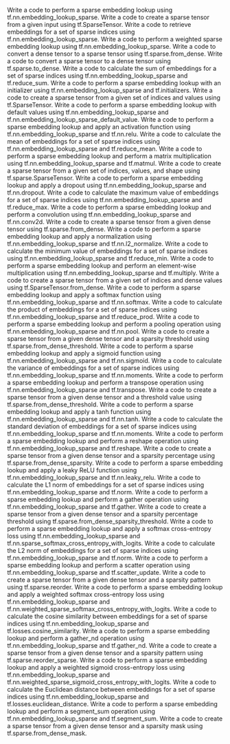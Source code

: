 Write a code to perform a sparse embedding lookup using tf.nn.embedding_lookup_sparse.
Write a code to create a sparse tensor from a given input using tf.SparseTensor.
Write a code to retrieve embeddings for a set of sparse indices using tf.nn.embedding_lookup_sparse.
Write a code to perform a weighted sparse embedding lookup using tf.nn.embedding_lookup_sparse.
Write a code to convert a dense tensor to a sparse tensor using tf.sparse.from_dense.
Write a code to convert a sparse tensor to a dense tensor using tf.sparse.to_dense.
Write a code to calculate the sum of embeddings for a set of sparse indices using tf.nn.embedding_lookup_sparse and tf.reduce_sum.
Write a code to perform a sparse embedding lookup with an initializer using tf.nn.embedding_lookup_sparse and tf.initializers.
Write a code to create a sparse tensor from a given set of indices and values using tf.SparseTensor.
Write a code to perform a sparse embedding lookup with default values using tf.nn.embedding_lookup_sparse and tf.nn.embedding_lookup_sparse_default_value.
Write a code to perform a sparse embedding lookup and apply an activation function using tf.nn.embedding_lookup_sparse and tf.nn.relu.
Write a code to calculate the mean of embeddings for a set of sparse indices using tf.nn.embedding_lookup_sparse and tf.reduce_mean.
Write a code to perform a sparse embedding lookup and perform a matrix multiplication using tf.nn.embedding_lookup_sparse and tf.matmul.
Write a code to create a sparse tensor from a given set of indices, values, and shape using tf.sparse.SparseTensor.
Write a code to perform a sparse embedding lookup and apply a dropout using tf.nn.embedding_lookup_sparse and tf.nn.dropout.
Write a code to calculate the maximum value of embeddings for a set of sparse indices using tf.nn.embedding_lookup_sparse and tf.reduce_max.
Write a code to perform a sparse embedding lookup and perform a convolution using tf.nn.embedding_lookup_sparse and tf.nn.conv2d.
Write a code to create a sparse tensor from a given dense tensor using tf.sparse.from_dense.
Write a code to perform a sparse embedding lookup and apply a normalization using tf.nn.embedding_lookup_sparse and tf.nn.l2_normalize.
Write a code to calculate the minimum value of embeddings for a set of sparse indices using tf.nn.embedding_lookup_sparse and tf.reduce_min.
Write a code to perform a sparse embedding lookup and perform an element-wise multiplication using tf.nn.embedding_lookup_sparse and tf.multiply.
Write a code to create a sparse tensor from a given set of indices and dense values using tf.SparseTensor.from_dense.
Write a code to perform a sparse embedding lookup and apply a softmax function using tf.nn.embedding_lookup_sparse and tf.nn.softmax.
Write a code to calculate the product of embeddings for a set of sparse indices using tf.nn.embedding_lookup_sparse and tf.reduce_prod.
Write a code to perform a sparse embedding lookup and perform a pooling operation using tf.nn.embedding_lookup_sparse and tf.nn.pool.
Write a code to create a sparse tensor from a given dense tensor and a sparsity threshold using tf.sparse.from_dense_threshold.
Write a code to perform a sparse embedding lookup and apply a sigmoid function using tf.nn.embedding_lookup_sparse and tf.nn.sigmoid.
Write a code to calculate the variance of embeddings for a set of sparse indices using tf.nn.embedding_lookup_sparse and tf.nn.moments.
Write a code to perform a sparse embedding lookup and perform a transpose operation using tf.nn.embedding_lookup_sparse and tf.transpose.
Write a code to create a sparse tensor from a given dense tensor and a threshold value using tf.sparse.from_dense_threshold.
Write a code to perform a sparse embedding lookup and apply a tanh function using tf.nn.embedding_lookup_sparse and tf.nn.tanh.
Write a code to calculate the standard deviation of embeddings for a set of sparse indices using tf.nn.embedding_lookup_sparse and tf.nn.moments.
Write a code to perform a sparse embedding lookup and perform a reshape operation using tf.nn.embedding_lookup_sparse and tf.reshape.
Write a code to create a sparse tensor from a given dense tensor and a sparsity percentage using tf.sparse.from_dense_sparsity.
Write a code to perform a sparse embedding lookup and apply a leaky ReLU function using tf.nn.embedding_lookup_sparse and tf.nn.leaky_relu.
Write a code to calculate the L1 norm of embeddings for a set of sparse indices using tf.nn.embedding_lookup_sparse and tf.norm.
Write a code to perform a sparse embedding lookup and perform a gather operation using tf.nn.embedding_lookup_sparse and tf.gather.
Write a code to create a sparse tensor from a given dense tensor and a sparsity percentage threshold using tf.sparse.from_dense_sparsity_threshold.
Write a code to perform a sparse embedding lookup and apply a softmax cross-entropy loss using tf.nn.embedding_lookup_sparse and tf.nn.sparse_softmax_cross_entropy_with_logits.
Write a code to calculate the L2 norm of embeddings for a set of sparse indices using tf.nn.embedding_lookup_sparse and tf.norm.
Write a code to perform a sparse embedding lookup and perform a scatter operation using tf.nn.embedding_lookup_sparse and tf.scatter_update.
Write a code to create a sparse tensor from a given dense tensor and a sparsity pattern using tf.sparse.reorder.
Write a code to perform a sparse embedding lookup and apply a weighted softmax cross-entropy loss using tf.nn.embedding_lookup_sparse and tf.nn.weighted_sparse_softmax_cross_entropy_with_logits.
Write a code to calculate the cosine similarity between embeddings for a set of sparse indices using tf.nn.embedding_lookup_sparse and tf.losses.cosine_similarity.
Write a code to perform a sparse embedding lookup and perform a gather_nd operation using tf.nn.embedding_lookup_sparse and tf.gather_nd.
Write a code to create a sparse tensor from a given dense tensor and a sparsity pattern using tf.sparse.reorder_sparse.
Write a code to perform a sparse embedding lookup and apply a weighted sigmoid cross-entropy loss using tf.nn.embedding_lookup_sparse and tf.nn.weighted_sparse_sigmoid_cross_entropy_with_logits.
Write a code to calculate the Euclidean distance between embeddings for a set of sparse indices using tf.nn.embedding_lookup_sparse and tf.losses.euclidean_distance.
Write a code to perform a sparse embedding lookup and perform a segment_sum operation using tf.nn.embedding_lookup_sparse and tf.segment_sum.
Write a code to create a sparse tensor from a given dense tensor and a sparsity mask using tf.sparse.from_dense_mask.